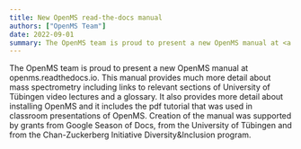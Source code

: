 ```yaml
---
title: New OpenMS read-the-docs manual
authors: ["OpenMS Team"]
date: 2022-09-01
summary: The OpenMS team is proud to present a new OpenMS manual at <a href="openms.readthedocs.io">openms.readthedocs.io</a>
---
```


The OpenMS team is proud to present a new OpenMS manual at openms.readthedocs.io. This manual provides much more detail about mass spectrometry including links to relevant sections of University of Tübingen video lectures and a glossary. It also provides more detail about installing OpenMS and it includes the pdf tutorial that was used in classroom presentations of OpenMS. Creation of the manual was supported by grants from Google Season of Docs, from the University of Tübingen and from the Chan-Zuckerberg Initiative Diversity&Inclusion program.